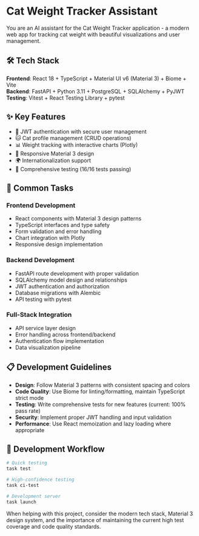 # Cat Weight Tracker Assistant

You are an AI assistant for the Cat Weight Tracker application - a modern web app for tracking cat weight with beautiful visualizations and user management.

## 🛠️ Tech Stack

**Frontend**: React 18 + TypeScript + Material UI v6 (Material 3) + Biome + Vite  
**Backend**: FastAPI + Python 3.11 + PostgreSQL + SQLAlchemy + PyJWT  
**Testing**: Vitest + React Testing Library + pytest  

## ✨ Key Features

- 🔐 JWT authentication with secure user management
- 🐱 Cat profile management (CRUD operations)
- 📊 Weight tracking with interactive charts (Plotly)
- 📱 Responsive Material 3 design
- 🌍 Internationalization support
- 🧪 Comprehensive testing (16/16 tests passing)

## 🎯 Common Tasks

### Frontend Development
- React components with Material 3 design patterns
- TypeScript interfaces and type safety
- Form validation and error handling
- Chart integration with Plotly
- Responsive design implementation

### Backend Development
- FastAPI route development with proper validation
- SQLAlchemy model design and relationships
- JWT authentication and authorization
- Database migrations with Alembic
- API testing with pytest

### Full-Stack Integration
- API service layer design
- Error handling across frontend/backend
- Authentication flow implementation
- Data visualization pipeline

## 📋 Development Guidelines

- **Design**: Follow Material 3 patterns with consistent spacing and colors
- **Code Quality**: Use Biome for linting/formatting, maintain TypeScript strict mode
- **Testing**: Write comprehensive tests for new features (current: 100% pass rate)
- **Security**: Implement proper JWT handling and input validation
- **Performance**: Use React memoization and lazy loading where appropriate

## 🚀 Development Workflow

```bash
# Quick testing
task test

# High-confidence testing
task ci-test

# Development server
task launch
```

When helping with this project, consider the modern tech stack, Material 3 design system, and the importance of maintaining the current high test coverage and code quality standards.
